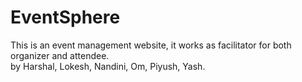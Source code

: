 # EventSphere
This is an event management website, it works as facilitator for both organizer and attendee.
<br>
by Harshal, Lokesh, Nandini, Om, Piyush, Yash.
